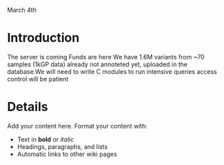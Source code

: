 March 4th
# Introduction #

The server is coming
Funds are here
We have 1.6M variants from ~70 samples (1kGP data) already not annoteted yet, uploaded in the database.We will need to write C modules to run intensive queries
access control will be patient



# Details #

Add your content here.  Format your content with:
  * Text in **bold** or _italic_
  * Headings, paragraphs, and lists
  * Automatic links to other wiki pages
